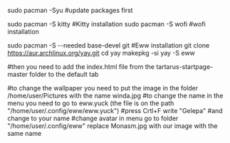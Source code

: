 sudo pacman -Syu #update packages first




sudo pacman -S kitty #Kitty installation
sudo pacman -S wofi #wofi installation


sudo pacman -S --needed base-devel git #Eww installation
git clone https://aur.archlinux.org/yay.git
cd yay
makepkg -si
yay -S eww

#then you need to add the index.html file from the tartarus-startpage-master folder to the default tab


#to change the wallpaper you need to put the image in the folder /home/user/Pictures with the name winda.jpg
#to change the name in the menu you need to go to eww.yuck  (the file is on the path "/home/user/.config/eww/eww.yuck")
#press Crtl+F write "Gelepa"
#and change to your name
#change avatar in menu go to folder "/home/user/.config/eww" replace Monasm.jpg with our image with the same name
